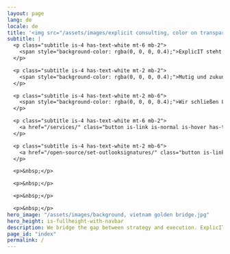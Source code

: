 ```yaml
---
layout: page
lang: de
locale: de
title: '<img src="/assets/images/explicit consulting, color on transparent, company and slogan.png" alt="ExplicIT Consulting. We bridge the gap." class="mb-2" style="height: 3em; object-fit: contain; margin-left:-0.25em;"><!--ExplicIT Consulting. We bridge the gap.-->'
subtitle: |
  <p class="subtitle is-4 has-text-white mt-6 mb-2">
    <span style="background-color: rgba(0, 0, 0, 0.4);">ExplicIT steht für spezifische, klare und detaillierte IT-Beratung.</span>
  </p>

  <p class="subtitle is-4 has-text-white mt-2 mb-2">
    <span style="background-color: rgba(0, 0, 0, 0.4);">Mutig und zukunftsorientiert, immer realistisch und ohne Dampfplauderei.</span>
  </p>

  <p class="subtitle is-4 has-text-white mt-2 mb-6">
    <span style="background-color: rgba(0, 0, 0, 0.4);">Wir schließen Lücken, mit unserem Kopf in den Wolken und unseren Füßen fest am Boden.</span>
  </p>

  <p class="subtitle is-4 has-text-white mt-6 mb-2">
    <a href="/services/" class="button is-link is-normal is-hover has-text-black has-text-weight-bold" style="background-color: limegreen;">>> Welche Lücke dürfen wir für Sie schließen?</a>
  </p>

  <p class="subtitle is-4 has-text-white mt-2 mb-6">
    <a href="/open-source/set-outlooksignatures/" class="button is-link is-normal is-hover has-text-black has-text-weight-bold" style="background-image: linear-gradient(to right, darkgoldenrod, goldenrod, darkgoldenrod, goldenrod, darkgoldenrod);">>> Set-OutlookSignatures Benefactor Circle Add-On</a>
  </p>

  <p>&nbsp;</p>

  <p>&nbsp;</p>

  <p>&nbsp;</p>

  <p>&nbsp;</p>
hero_image: "/assets/images/background, vietnam golden bridge.jpg"
hero_height: is-fullheight-with-navbar
description: We bridge the gap between strategy and execution. ExplicIT stands for specific, clear and detailed IT consulting.
page_id: "index"
permalink: /
---
```

